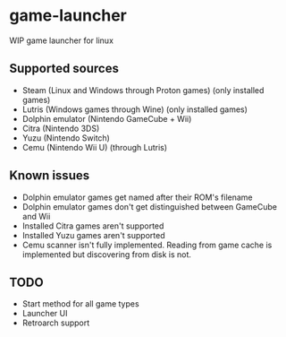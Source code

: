 # game-launcher
 WIP game launcher for linux

## Supported sources
* Steam (Linux and Windows through Proton games) (only installed games)
* Lutris (Windows games through Wine) (only installed games)
* Dolphin emulator (Nintendo GameCube + Wii)
* Citra (Nintendo 3DS)
* Yuzu (Nintendo Switch)
* Cemu (Nintendo Wii U) (through Lutris)

## Known issues
* Dolphin emulator games get named after their ROM's filename
* Dolphin emulator games don't get distinguished between GameCube and Wii
* Installed Citra games aren't supported
* Installed Yuzu games aren't supported
* Cemu scanner isn't fully implemented. Reading from game cache is implemented but discovering from disk is not.

## TODO
* Start method for all game types
* Launcher UI
* Retroarch support
